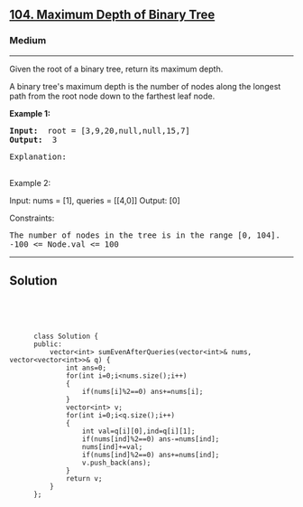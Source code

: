 
<h2><a href="https://leetcode.com/problems/sum-of-even-numbers-after-queries/">104. Maximum Depth of Binary Tree</a></h2>
<h3>Medium</h3>
<hr>
<div><p>
Given the root of a binary tree, return its maximum depth.

A binary tree's maximum depth is the number of nodes along the longest path from the root node down to the farthest leaf node.
</p>


<p><strong>Example 1:</strong></p>
<pre><strong>Input:</strong>  root = [3,9,20,null,null,15,7]
<strong>Output:</strong>  3
</pre>
<pre>
Explanation: 
  </pre>
  
Example 2:

Input: nums = [1], queries = [[4,0]]
Output: [0]
 

Constraints:
<pre>
The number of nodes in the tree is in the range [0, 104].
-100 <= Node.val <= 100
</pre>
<hr>
 <h2><strong><b>Solution</b></strong></h2>
 <br>
 <pre>
 
          class Solution {
          public:
              vector<int> sumEvenAfterQueries(vector<int>& nums, vector<vector<int>>& q) {
                  int ans=0;
                  for(int i=0;i<nums.size();i++)
                  {
                      if(nums[i]%2==0) ans+=nums[i];
                  }
                  vector<int> v;
                  for(int i=0;i<q.size();i++)
                  {
                      int val=q[i][0],ind=q[i][1];
                      if(nums[ind]%2==0) ans-=nums[ind];
                      nums[ind]+=val;
                      if(nums[ind]%2==0) ans+=nums[ind];
                      v.push_back(ans);
                  }
                  return v;
              }
          };
          
 </pre>

